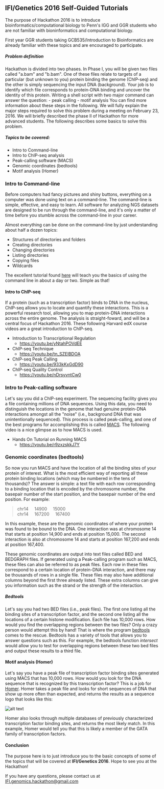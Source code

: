 ## IFI/Genetics 2016 Self-Guided Tutorials


The purpose of Hackathon 2016 is to introduce bioinformatics/computational biology to Penn's IGG and GGR students who are not familiar with bioninformatics and computational biology. 

First year GGR students taking GCB535/Introduction to Bioinformatics are already familiar with these topics and 
are encouraged to participate. 

##### Problem definition

Hackathon is divided into two phases. In Phase I, you will be given two files called "a.bam" and "b.bam". 
One of these files relate to targets of a particular (but unknown to you) protein binding the genome (ChIP-seq) and the other is simply sequencing the input DNA (background). Your job is to identify which file corresponds to protein-DNA
binding and uncover the identity of this protein. Writing a shell script with two major command can answer the question:
	- peak calling
	- motif analysis
You can find more information about these steps in the following. We will fully explain the major steps required to solve this problem during a meeting on February 23, 2016. We will briefly described the phase II of Hackathon for more
advanced students. The following describes some basics to solve this problem. 

##### Topics to be covered:

  - Intro to Command-line
  - Intro to ChIP-seq analysis
  - Peak-calling software (MACS)
  - Genomic coordinates (bedtools)
  - Motif analysis (Homer)

### Intro to Command-line
Before computers had fancy pictures and shiny buttons, everything on a computer was done using text on a command-line. The command-line is simple, effective, and easy to learn. All software for analyzing NGS datasets are designed to be run through the command-line, and it's only a matter of time before you stumble across the command-line in your career.

Almost everything can be done on the command-line by just understanding about half a dozen topics:

 - Structures of directories and folders
 - Creating directories
 - Changing directories
 - Listing directories
 - Copying files
 - Wildcards

The excellent tutorial found [here](http://cli.learncodethehardway.org/book/) will teach you the basics of using the command line in about a day or two. Simple as that!

#### Intro to ChIP-seq
If a protein (such as a transcription factor) binds to DNA in the nucleus, ChIP-seq allows you to locate and quantify these interactions. This is a powerful research tool, allowing you to map protein-DNA interactions across the entire genome. The analysis is straight-foward, and will be a central focus of Hackathon 2016. These following Harvard edX course videos are a great introduction to ChIP-seq.

- Introduction to Transcriptional Regulation
    - https://youtu.be/yNtahPOVdEE
- ChIP-seq Technique
    - https://youtu.be/tn_SZElBDOA
- ChIP-seq Peak Calling
    - https://youtu.be/933kKxGdD90
- ChIP-seq Quality Control
    - https://youtu.be/nDrsyvntCw0

### Intro to Peak-calling software
Let's say you did a ChIP-seq experiment. The sequencing facility gives you a file containing millions of DNA sequences. Using this data, you need to distinguish the locations in the genome that had genuine protein-DNA interactions amongst all the "noise" (i.e., background DNA that was unintentionally sequenced). This process is called peak-calling, and one of the best programs for accomplishing this is called [MACS](http://liulab.dfci.harvard.edu/MACS/). The following video is a nice glimpse as to how MACS is used.

- Hands On Tutorial on Running MACS
    - https://youtu.be/r9zxzskkJ7Y

### Genomic coordinates (bedtools)
So now you run MACS and have the location of all the binding sites of your protein of interest. What is the most efficient way of reporting all these protein binding locations (which may be numbered in the tens of thousands)?  The answer is simple: a text file with each row corresponding to a binding location that is encoded by the chromosome number, the basepair number of the start position, and the basepair number of the end position. For example:

>chr14&nbsp;&nbsp;&nbsp;&nbsp;&nbsp;14900&nbsp;&nbsp;&nbsp;&nbsp;&nbsp;15000  
    chr14&nbsp;&nbsp;&nbsp;&nbsp;&nbsp;167200&nbsp;&nbsp;&nbsp;&nbsp;&nbsp;167400

In this example, these are the genomic coordinates of where your protein was found to be bound to the DNA. One interaction was at chromosome 14 that starts at position 14,900 and ends at position 15,000. The second interaction is also at chromosome 14 and starts at position 167,200 and ends at position 167,400.

These genomic coordinates are output into text files called BED and BEDGRAPH files. If generated using a Peak-calling program such as MACS, these files can also be referred to as peak files. Each row in these files correspond to a certain location of protein-DNA interaction, and there may be thousands of rows in a single file. These files may also have additional columns beyond the first three already listed. These extra columns can give you information such as the strand or the strength of the interaction.

##### Bedtools
Let's say you had two BED files (i.e., peak files). The first one listing all the binding sites of a transcription factor, and the second one listing all the locations of a certain histone modification. Each file has 10,000 rows. How would you find the overlapping regions between the two files? Only a crazy person would attempt this by hand! That is where the program [bedtools](http://bedtools.readthedocs.org/en/latest/) comes to the rescue. Bedtools has a variety of tools that allows you to answer questions such as this. For example, the bedtools function *intersect* would allow you to test for overlapping regions between these two bed files and output these results to a third file. 

#### Motif analysis (Homer)
Let's say you have a peak file of transcription factor binding sites generated using MACS that has 10,000 rows. How would you look for the DNA sequence that is recognized by this transcription factor? This is a job for [Homer](homer.salk.edu/homer/chipseq/peakMotifs.html). Homer takes a peak file and looks for short sequences of DNA that show up more often than expected, and returns the results as a sequence logo that looks like this:

![alt text](https://encrypted-tbn2.gstatic.com/images?q=tbn:ANd9GcSNypO0st8QWUNYn_vr2AvR7-OvJ6RM9vhz9mC539edhphx6-cc)

Homer also looks through multiple databases of previously characterized transcription factor binding sites, and returns the most likely match. In this example, Homer would tell you that this is likely a member of the GATA family of transcription factors.

#### Conclusion
The purpose here is to just introduce you to the basic concepts of some of the topics that will be covered at **IFI/Genetics 2016**. 
Hope to see you at the Hackathon!

If you have any questions, please contact us at <IFI.genomics.hackathon@gmail.com>

